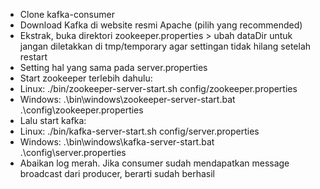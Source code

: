 - Clone kafka-consumer
- Download Kafka di website resmi Apache (pilih yang recommended)
- Ekstrak, buka direktori zookeeper.properties > ubah dataDir untuk jangan diletakkan di tmp/temporary agar settingan tidak hilang setelah restart
- Setting hal yang sama pada server.properties
- Start zookeeper terlebih dahulu:
- Linux: ./bin/zookeeper-server-start.sh config/zookeeper.properties
- Windows: .\bin\windows\zookeeper-server-start.bat .\config\zookeeper.properties
- Lalu start kafka:
- Linux: ./bin/kafka-server-start.sh config/server.properties
- Windows: .\bin\windows\kafka-server-start.bat .\config\server.properties
- Abaikan log merah. Jika consumer sudah mendapatkan message broadcast dari producer, berarti sudah berhasil